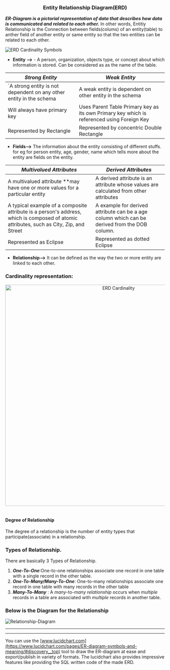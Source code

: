 ###	<center>		**Entity Relationship Diagram(ERD)** </center>
  
**_ER-Diagram is a pictorial representation of data that describes how data is communicated and related to each other._**
In other words, Entitiy Relationship is the Connection between  fields(colums) of an entity(table) to anther field of another entity or same entity so that the two entities can be related to each other.

![ERD Cardinality Symbols ](https://drive.google.com/uc?export=view&id=11I2M3DO1OAARfN6PnYia7z0aO9PkgRpT)
<br>

 - **Entity -->**  - A person, organization, objects type, or concept about which information is stored. Can be considered as as the name of the table.
 
|_Strong Entity_ | _Weak Entity_ |
|------------- |---------------|
|`A strong entity is not dependent on any other entity in the schema| A weak entity is dependent on other entity in the schema |
|Will always have primary key| Uses Parent Table Primary key as its own Primary key which is referenced using Foreign Key|
|Represented by Rectangle |Represented by concentric Double Rectangle| 


 - **Fields-->** The information about the entity consisting of different stuffs. for eg for person entity, age, gender, name which tells more about the entity are fields on the entity. 
 
 |_Multivalued Attributes_ | _Derived Attributes_ |
|------------- |---------------|
|A multivalued attribute **may have one or more values for a particular entity| A derived attribute is an attribute whose values are calculated from other attributes |
| A typical example of a composite attribute is a person's address, which is composed of atomic attributes, such as City, Zip, and Street| A example for derived attribute can be a age column which can be derived from the DOB column.|
|Represented as Eclipse |Represented as dotted Eclipse|

 - **Relationship-->** It can be defined as the way the two or more entity are linked to each other. 

### Cardinality representation:
<center>
<img src="https://drive.google.com/uc?export=view&id=12iIbzuEFraw-qYYaA4Qoll2P1K2YyBid" alt="ERD Cardinality" width="700"/>
  </center><br>
  
#### Degree of Relationship
The degree of a relationship is the number of entity types that participate(associate) in a relationship. 

### Types of Relationship.
There are basically 3 Types of Relationship.

 1. **_One-To-One_**:One-to-one relationships associate one record in one table with a single record in the other table.
 2. **_One-To-Many/Many-To-One_**: One-to-many relationships associate one record in one table with many records in the other table
 3. **_Many-To-Many_** : A _many_-to-_many relationship_ occurs when _multiple_ records in a table are associated with _multiple_ records in another table.

### Below is the Diagram for the Relationship
![Relationship-Diagram](https://drive.google.com/uc?export=view&id=1gHRxP55vHaknRRNxDfLCGyrWeplCM0qh)






---
---
You can use the [www.lucidchart.com](https://www.lucidchart.com/pages/ER-diagram-symbols-and-meaning/#discovery__top) tool to draw the ER-diagram at ease and export/publish in variety of formats.
The lucidchart also provides impressive features like providing the SQL written code of the made ERD.

